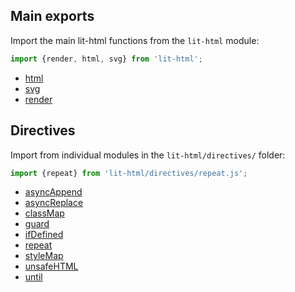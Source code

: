 ## Main exports
Import the main lit-html functions from the `lit-html` module:

```js
import {render, html, svg} from 'lit-html';
```

- [html](./globals.html#html)
- [svg](./globals.html#svg)
- [render](./globals.html#render)

## Directives
Import from individual modules in the `lit-html/directives/` folder:

```js
import {repeat} from 'lit-html/directives/repeat.js';
```

- [asyncAppend](./globals.html#asyncappend)
- [asyncReplace](./globals.html#asyncreplace)
- [classMap](./globals.html#classmap)
- [guard](./globals.html#guard)
- [ifDefined](./globals.html#ifdefined)
- [repeat](./globals.html#repeat)
- [styleMap](./globals.html#stylemap)
- [unsafeHTML](./globals.html#unsafehtml)
- [until](./globals.html#until)
